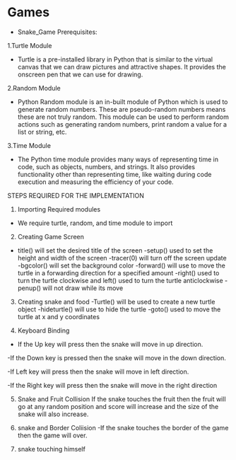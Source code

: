 # Games
- Snake_Game 
Prerequisites:

1.Turtle Module
- Turtle is a pre-installed library in Python that is similar to the virtual canvas that we can draw pictures and attractive shapes. It provides the onscreen pen that we can use for drawing.

2.Random Module
- Python Random module is an in-built module of Python which is used to generate random numbers. These are pseudo-random numbers means these are not truly random. This module can be used to perform random actions such as generating random numbers, print random a value for a list or string, etc.

3.Time Module
- The Python time module provides many ways of representing time in code, such as objects, numbers, and strings. It also provides functionality other than representing time, like waiting during code execution and measuring the efficiency of your code.

STEPS REQUIRED FOR THE IMPLEMENTATION

1. Importing Required modules
- We require turtle, random, and time module to import

2. Creating Game Screen

- title() will set the desired title of the screen
-setup() used to set the height and width of the screen
-tracer(0) will turn off the screen update
-bgcolor() will set the background color
-forward() will use to move the turtle in a forwarding direction for a specified amount
-right() used to turn the turtle clockwise and left() used to turn the turtle anticlockwise
-penup() will not draw while its move

3. Creating snake and food
-Turtle() will be used to create a new turtle object
-hideturtle() will use to hide the turtle
-goto() used to move the turtle at x and y coordinates

4. Keyboard Binding
- If the Up key will press then the snake will move in up direction.

-If the Down key is pressed then the snake will move in the down direction.

-If Left key will press then the snake will move in left direction.

-If the Right key will press then the snake will move in the right direction

5. Snake and Fruit Collision
If the snake touches the fruit then the fruit will go at any random position and score will increase and the size of the snake will also increase.

6. snake and Border Coliision
-If the snake touches the border of the game then the game will over.

7. snake touching himself
